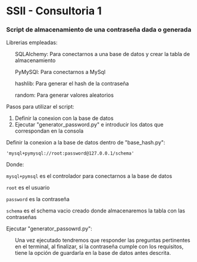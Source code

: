 # SSII - Consultoria 1

<h3> Script de almacenamiento de una contraseña dada o generada </h3>

<p>Librerias empleadas:</p>
    <ul>SQLAlchemy: Para conectarnos a una base de datos y crear la tabla de almacenamiento</ul>
    <ul>PyMySQl: Para conectarnos a MySql</ul>
    <ul>hashlib: Para generar el hash de la contraseña</ul>
    <ul>random: Para generar valores aleatorios</ul>
    
<p>Pasos para utilizar el script:</p>
        <ol>
        <li>Definir la conexion con la base de datos</li>
        <li>Ejecutar "generator_password.py" e introducir los datos que correspondan en la consola</li>
        </ol>
        
<p>Definir la conexion a la base de datos dentro de "base_hash.py":</p>
 <p><code>'mysql+pymysql://root:password@127.0.0.1/schema'</code></p>
 <p>Donde:</p> 
 <p><code>mysql+pymsql</code> es el controlador para conectarnos a la base de datos</p>
 <p><code>root</code> es el usuario</p>
 <p><code>password</code> es la contraseña</p>
 <p><code>schema</code> es el schema vacio creado donde almacenaremos la tabla con las contraseñas</p>
 
 <p>Ejecutar "generator_passowrd.py":</p>
    <ul>Una vez ejecutado tendremos que responder las preguntas pertinentes en el terminal, al finalizar,
     si la contraseña cumple con los requisitos, tiene la opción de guardarla en la base de datos
     antes descrita.</ul>